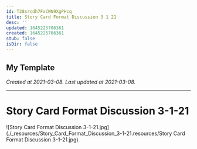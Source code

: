 ```yaml
---
id: T28srcdh7FxCWN9XgPHcq
title: Story Card Format Discussion 3 1 21
desc: ''
updated: 1645225706361
created: 1645225706361
stub: false
isDir: false
---
```

My Template
---

_Created at 2021-03-08._
_Last updated at 2021-03-08._




---

# Story Card Format Discussion 3-1-21


![Story Card Format Discussion 3-1-21.jpg](./_resources/Story_Card_Format_Discussion_3-1-21.resources/Story Card Format Discussion 3-1-21.jpg)


